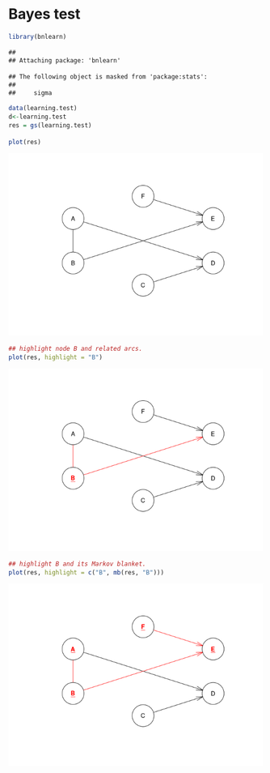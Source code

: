 Bayes test
================

``` r
library(bnlearn)
```

    ## 
    ## Attaching package: 'bnlearn'

    ## The following object is masked from 'package:stats':
    ## 
    ##     sigma

``` r
data(learning.test)
d<-learning.test
res = gs(learning.test)

plot(res)
```

![](2020-6-6-Bayes_test_files/figure-markdown_github/unnamed-chunk-1-1.png)

``` r
## highlight node B and related arcs.
plot(res, highlight = "B")
```

![](2020-6-6-Bayes_test_files/figure-markdown_github/unnamed-chunk-1-2.png)

``` r
## highlight B and its Markov blanket.
plot(res, highlight = c("B", mb(res, "B")))
```

![](2020-6-6-Bayes_test_files/figure-markdown_github/unnamed-chunk-1-3.png)
